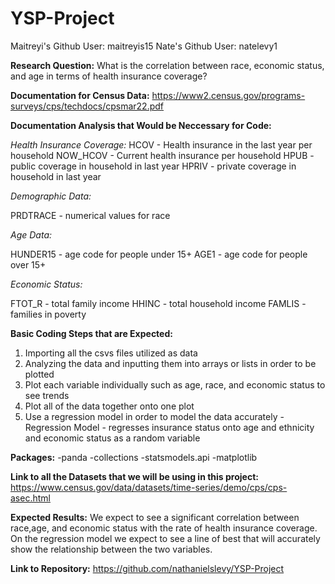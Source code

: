 # YSP-Project
Maitreyi's Github User: maitreyis15
Nate's Github User: natelevy1

**Research Question:** What is the correlation between race, economic status, and age in terms of health insurance coverage?



**Documentation for Census Data:** https://www2.census.gov/programs-surveys/cps/techdocs/cpsmar22.pdf

**Documentation Analysis that Would be Neccessary for Code:**

*Health Insurance Coverage:*
HCOV - Health insurance in the last year per household
NOW_HCOV - Current health insurance per household
HPUB - public coverage in household in last year
HPRIV - private coverage in household in last year

*Demographic Data:*

PRDTRACE - numerical values for race

*Age Data:*

HUNDER15 - age code for people under 15+
AGE1 - age code for people over 15+

*Economic Status:*

FTOT_R - total family income
HHINC - total household income
FAMLIS - families in poverty



**Basic Coding Steps that are Expected:**
1. Importing all the csvs files utilized as data
2. Analyzing the data and inputting them into arrays or lists in order to be plotted
3. Plot each variable individually such as age, race, and economic status to see trends
4. Plot all of the data together onto one plot
5. Use a regression model in order to model the data accurately
    -Regression Model - regresses insurance status onto age and ethnicity and economic status as a random variable


**Packages:**
-panda
-collections
-statsmodels.api
-matplotlib


**Link to all the Datasets that we will be using in this project:**
https://www.census.gov/data/datasets/time-series/demo/cps/cps-asec.html

**Expected Results:**
We expect to see a significant correlation between race,age, and economic status with the rate of health insurance coverage. On the regression model we expect to see a line of best that will accurately show the relationship between the two variables.

**Link to Repository:** https://github.com/nathanielslevy/YSP-Project
